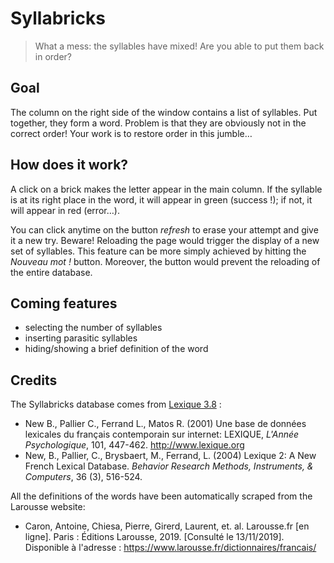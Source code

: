 # Syllabricks

> What a mess: the syllables have mixed! Are you able to put them back in order?

## Goal

The column on the right side of the window contains a list of syllables. Put together, they form a word. Problem is that they are obviously not in the correct order! Your work is to restore order in this jumble…

## How does it work?

A click on a brick makes the letter appear in the main column. If the syllable is at its right place in the word, it will appear in green (success !); if not, it will appear in red (error…).

You can click anytime on the button *refresh* to erase your attempt and give it a new try. Beware! Reloading the page would trigger the display of a new set of syllables. This feature can be more simply achieved by hitting the *Nouveau mot !* button. Moreover, the button would prevent the reloading of the entire database.

## Coming features

- selecting the number of syllables
- inserting parasitic syllables
- hiding/showing a brief definition of the word

## Credits

The Syllabricks database comes from [Lexique 3.8](http://www.lexique.org) :
- New B., Pallier C., Ferrand L., Matos R. (2001) Une base de données lexicales du français contemporain sur internet: LEXIQUE, *L'Année Psychologique*, 101, 447-462. http://www.lexique.org
- New, B., Pallier, C., Brysbaert, M., Ferrand, L. (2004) Lexique 2: A New French Lexical Database. *Behavior Research Methods, Instruments, & Computers*, 36 (3), 516-524.

All the definitions of the words have been automatically scraped from the Larousse website:
- Caron, Antoine, Chiesa, Pierre, Girerd, Laurent, et. al. Larousse.fr [en ligne]. Paris : Éditions Larousse, 2019. [Consulté le 13/11/2019]. Disponible à l'adresse : https://www.larousse.fr/dictionnaires/francais/
